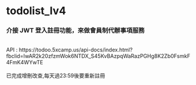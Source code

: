 # todolist_lv4
### 介接 JWT 登入註冊功能，來做會員制代辦事項服務
<br>
API : https://todoo.5xcamp.us/api-docs/index.html?fbclid=IwAR2k20zfzmWok6NTDX_S45KvBAzpqWaRazPGHg8K2Zb0FsmkF4FmK4WYwTE<br>
<br>
已完成增刪改查,每天過23:59後要重新註冊
